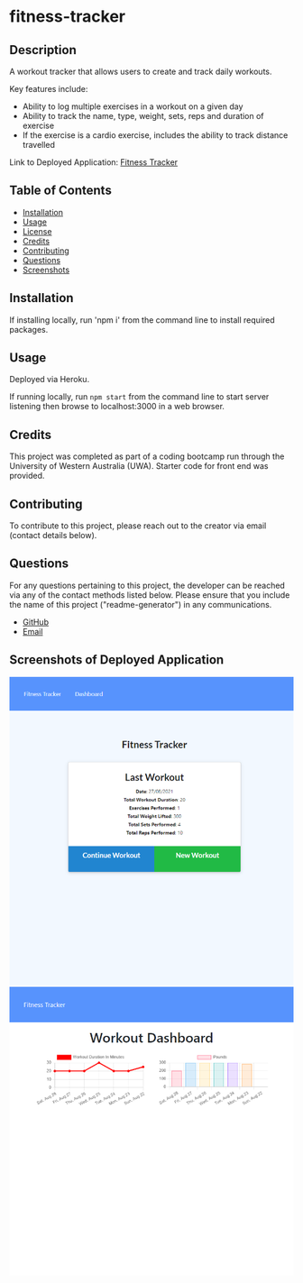 # fitness-tracker  
  
## Description
  
A workout tracker that allows users to create and track daily workouts. 

Key features include: 
- Ability to log multiple exercises in a workout on a given day
- Ability to track the name, type, weight, sets, reps and duration of exercise
- If the exercise is a cardio exercise, includes the ability to track distance travelled

Link to Deployed Application: [Fitness Tracker](https://stephje-fitness-tracker.herokuapp.com/)
   
## Table of Contents
  
  - [Installation](#installation)
  - [Usage](#usage)
  - [License](#license)
  - [Credits](#credits)
  - [Contributing](#contributing)
  - [Questions](#questions)
  - [Screenshots](#screenshot-of-deployed-application)
  
## Installation

If installing locally, run 'npm i' from the command line to install required packages.

## Usage
  
Deployed via Heroku.

If running locally, run `npm start` from the command line to start server listening then browse to localhost:3000 in a web browser. 

## Credits 

This project was completed as part of a coding bootcamp run through the University of Western Australia (UWA). Starter code for front end was provided.
  
## Contributing
  
To contribute to this project, please reach out to the creator via email (contact details below).

## Questions
  
  For any questions pertaining to this project, the developer can be reached via any of the contact methods listed below. 
  Please ensure that you include the name of this project ("readme-generator") in any communications. 

- [GitHub](https://github.com/stephje)
- [Email](mailto:s.jenkins3018@gmail.com)

## Screenshots of Deployed Application

  ![Screenshot of Application Front Page](./public/images/lastWorkout.png)
  ![Screenshot of Application Dashboard](./public/images/stats.png)

  
